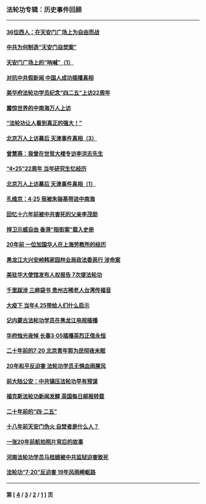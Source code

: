 ### 法轮功专辑：历史事件回顾
---
#### [36位西人：在天安门广场上为自由而战](../../pages/nf5793/n13390029.md?05300430) 
#### [中共为何制造“天安门自焚案”](../../pages/nf5793/n13183270.md?05300430) 
#### [天安门广场上的“呐喊”（1）](../../pages/nf5793/n13105277.md?05300430) 
#### [对抗中共假新闻 中国人成功插播真相](../../pages/nf5793/n12910618.md?05300430) 
#### [美华府法轮功学员纪念“四二五”上访22周年](../../pages/nf5793/n12904445.md?05300430) 
#### [震惊世界的中南海万人上访](../../pages/nf5793/n12903976.md?05300430) 
#### [“法轮功让人看到真正的强大！”](../../pages/nf5793/n12903195.md?05300430) 
#### [北京万人上访幕后 天津事件真相（3）](../../pages/nf5793/n12902807.md?05300430) 
#### [曾慧燕：我曾在世贸大楼专访李洪志先生](../../pages/nf5793/n12898729.md?05300430) 
#### [“4•25”22周年 当年研究生忆经历](../../pages/nf5793/n12894152.md?05300430) 
#### [北京万人上访幕后 天津事件真相（1）](../../pages/nf5793/n12885174.md?05300430) 
#### [孔维京：4·25 我被朱镕基带进中南海](../../pages/nf5793/n12864987.md?05300430) 
#### [回忆十六年前被中共害死的父亲李茂勋](../../pages/nf5793/n12880270.md?05300430) 
#### [捍卫示威自由 香港“阻街案”载入史册](../../pages/nf5793/n12811245.md?05300430) 
#### [20年前 一位加国华人在上海劳教所的经历](../../pages/nf5793/n12707932.md?05300430) 
#### [黑龙江大兴安岭韩家园林业局政法委恶行 涉命案](../../pages/nf5793/n12622815.md?05300430) 
#### [美驻华大使馆发布人权报告 7次提法轮功](../../pages/nf5793/n12520541.md?05300430) 
#### [千里跋涉 三麻袋书 贵州古稀老人台湾传福音](../../pages/nf5793/n12198750.md?05300430) 
#### [大疫下 当年4.25带给人们什么启示](../../pages/nf5793/n12058565.md?05300430) 
#### [记内蒙古法轮功学员在黑龙江电视插播](../../pages/nf5793/n11699194.md?05300430) 
#### [华府烛光夜悼 长春3·05插播英烈正信永恒](../../pages/nf5793/n11397432.md?05300430) 
#### [二十年前的7·20 北京青年郭为民彻夜未眠](../../pages/nf5793/n11354195.md?05300430) 
#### [20年和平反迫害 法轮功学员无惧血雨腥风](../../pages/nf5793/n11348279.md?05300430) 
#### [前大陆公安：中共镇压法轮功早有预谋](../../pages/nf5793/n11352168.md?05300430) 
#### [福克斯法轮功新闻发酵  英国每日邮报转载](../../pages/nf5793/n11285952.md?05300430) 
#### [二十年前的“四·二五”](../../pages/nf5793/n11207639.md?05300430) 
#### [十八年前天安门伪火 自焚者是什么人？](../../pages/nf5793/n10996556.md?05300430) 
#### [一张20年前航拍照片背后的故事](../../pages/nf5793/n10693797.md?05300430) 
#### [河南法轮功学员马桂娥被中共监狱迫害致死](../../pages/nf5793/n10684974.md?05300430) 
#### [法轮功“7‧20”反迫害 19年风雨崎岖路](../../pages/nf5793/n10570834.md?05300430) 

---
#### 第 [ [4](./4.md?05300430) / [3](./3.md?05300430) / [2](./2.md?05300430) / [1](./1.md?05300430) ] 页

